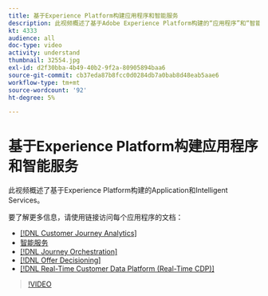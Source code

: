 ```yaml
---
title: 基于Experience Platform构建应用程序和智能服务
description: 此视频概述了基于Adobe Experience Platform构建的“应用程序”和“智能服务”，它们补充了Experience Cloud“应用程序&amp”、“mdash”、“Real-time Customer Data Platform”、“Journey Orchestration”、“Customer Journey Analytics”、“Attribution AI”和“客户人工智能”。
kt: 4333
audience: all
doc-type: video
activity: understand
thumbnail: 32554.jpg
exl-id: d2f30bba-4b49-40b2-9f2a-80905894baa6
source-git-commit: cb37eda87b8fcc0d0284db7a0bab8d48eab5aae6
workflow-type: tm+mt
source-wordcount: '92'
ht-degree: 5%

---
```


# 基于Experience Platform构建应用程序和智能服务

此视频概述了基于Experience Platform构建的Application和Intelligent Services。

要了解更多信息，请使用链接访问每个应用程序的文档：

* [[!DNL Customer Journey Analytics]](https://experienceleague.adobe.com/docs/analytics-platform/using/cja-landing.html?lang=zh-Hans)
* [智能服务](https://experienceleague.adobe.com/docs/intelligent-services.html?lang=zh-Hans)
* [[!DNL Journey Orchestration]](https://experienceleague.adobe.com/docs/journeys/using/journey-orchestration-home.html?lang=zh-Hans)
* [[!DNL Offer Decisioning]](https://experienceleague.adobe.com/docs/offer-decisioning/using/offer-decisioning-home.html?lang=zh-Hans)
* [[!DNL Real-Time Customer Data Platform (Real-Time CDP)]](../../rtcdp/overview.md)

>[!VIDEO](https://video.tv.adobe.com/v/3428524?quality=12&learn=on&captions=chi_hans)
